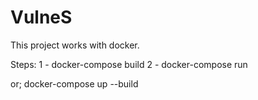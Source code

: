 # VulneS


This project works with docker.

Steps:
1 - docker-compose build
2 - docker-compose run

or;
docker-compose up --build

